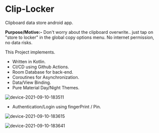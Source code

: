 # **Clip-Locker**

Clipboard data store android app.

**Purpose/Motive:-** Don't worry about the clipboard overwrite.. just tap on "store to locker" in the global copy options menu.
No internet permission, no data risks.

This Project implements.

- Written in Kotlin.
- CI/CD using Github Actions.
- Room Database for back-end.
- Coroutines for Asynchronization.
- Data/View Binding.
- Pure Material Day/Night Themes.

![device-2021-09-10-183511](https://user-images.githubusercontent.com/32707672/134226177-e49e0cc6-78f0-4ccd-8c7d-377a584f5fcb.png)

- Authentication/Login using fingerPrint / Pin.

![device-2021-09-10-183615](https://user-images.githubusercontent.com/32707672/134226247-44d6a8dc-8afc-4e98-9076-9b3be64d5dc5.png)

![device-2021-09-10-183641](https://user-images.githubusercontent.com/32707672/134226285-7f076ff4-db58-4e15-9e59-8555ddf6e964.png)

